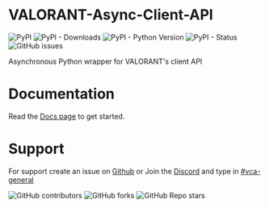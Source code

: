 # VALORANT-Async-Client-API
![PyPI](https://img.shields.io/pypi/v/valorantclientapi?style=for-the-badge)
![PyPI - Downloads](https://img.shields.io/pypi/dm/valorantclientapi?style=for-the-badge)
![PyPI - Python Version](https://img.shields.io/pypi/pyversions/valorantclientapi?style=for-the-badge)
![PyPI - Status](https://img.shields.io/pypi/status/valorantclientAPI?style=for-the-badge)
![GitHub issues](https://img.shields.io/github/issues/jet612/VALORANT-Async-Client-API?style=for-the-badge)

Asynchronous Python wrapper for VALORANT's client API

# Documentation
Read the [Docs page](https://github.com/Jet612/VALORANT-Async-Client-API/tree/main/docs) to get started.

# Support
For support create an issue on [Github](https://github.com/Jet612/VALORANT-Async-Client-API) or Join the [Discord](https://discord.com/invite/mVXpvunBbF) and type in [#vca-general](https://discord.com/channels/1053395109581946930/1055236665930682448)

![GitHub contributors](https://img.shields.io/github/contributors/jet612/VALORANT-Async-Client-API)
![GitHub forks](https://img.shields.io/github/forks/jet612/VALORANT-Async-Client-API)
![GitHub Repo stars](https://img.shields.io/github/stars/jet612/VALORANT-Async-Client-API)


